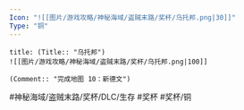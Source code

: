 ```yaml
---
Icon: "![[图片/游戏攻略/神秘海域/盗贼末路/奖杯/乌托邦.png|30]]"
Type: "铜"
---
```

```ad-common-bronze-trophy
title: (Title:: "乌托邦")
![[图片/游戏攻略/神秘海域/盗贼末路/奖杯/乌托邦.png|100]]

(Comment:: "完成地图 10：新德文")
```

#神秘海域/盗贼末路/奖杯/DLC/生存 #奖杯 #奖杯/铜

